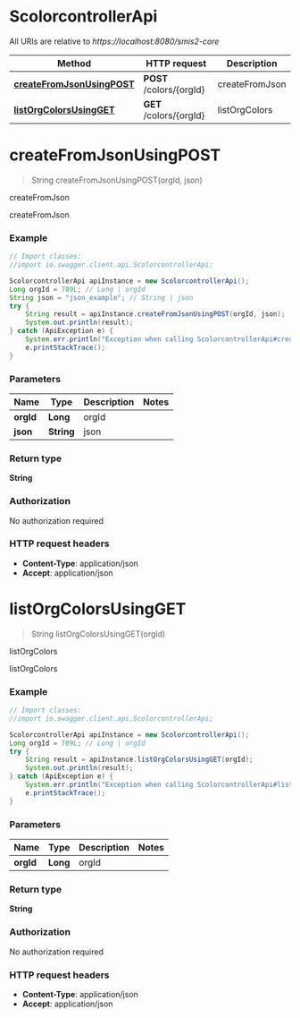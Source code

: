 # ScolorcontrollerApi

All URIs are relative to *https://localhost:8080/smis2-core*

Method | HTTP request | Description
------------- | ------------- | -------------
[**createFromJsonUsingPOST**](ScolorcontrollerApi.md#createFromJsonUsingPOST) | **POST** /colors/{orgId} | createFromJson
[**listOrgColorsUsingGET**](ScolorcontrollerApi.md#listOrgColorsUsingGET) | **GET** /colors/{orgId} | listOrgColors


<a name="createFromJsonUsingPOST"></a>
# **createFromJsonUsingPOST**
> String createFromJsonUsingPOST(orgId, json)

createFromJson

createFromJson

### Example
```java
// Import classes:
//import io.swagger.client.api.ScolorcontrollerApi;

ScolorcontrollerApi apiInstance = new ScolorcontrollerApi();
Long orgId = 789L; // Long | orgId
String json = "json_example"; // String | json
try {
    String result = apiInstance.createFromJsonUsingPOST(orgId, json);
    System.out.println(result);
} catch (ApiException e) {
    System.err.println("Exception when calling ScolorcontrollerApi#createFromJsonUsingPOST");
    e.printStackTrace();
}
```

### Parameters

Name | Type | Description  | Notes
------------- | ------------- | ------------- | -------------
 **orgId** | **Long**| orgId |
 **json** | **String**| json |

### Return type

**String**

### Authorization

No authorization required

### HTTP request headers

 - **Content-Type**: application/json
 - **Accept**: application/json

<a name="listOrgColorsUsingGET"></a>
# **listOrgColorsUsingGET**
> String listOrgColorsUsingGET(orgId)

listOrgColors

listOrgColors

### Example
```java
// Import classes:
//import io.swagger.client.api.ScolorcontrollerApi;

ScolorcontrollerApi apiInstance = new ScolorcontrollerApi();
Long orgId = 789L; // Long | orgId
try {
    String result = apiInstance.listOrgColorsUsingGET(orgId);
    System.out.println(result);
} catch (ApiException e) {
    System.err.println("Exception when calling ScolorcontrollerApi#listOrgColorsUsingGET");
    e.printStackTrace();
}
```

### Parameters

Name | Type | Description  | Notes
------------- | ------------- | ------------- | -------------
 **orgId** | **Long**| orgId |

### Return type

**String**

### Authorization

No authorization required

### HTTP request headers

 - **Content-Type**: application/json
 - **Accept**: application/json

